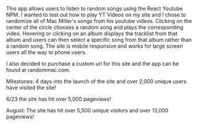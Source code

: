 This app allows users to listen to random songs using the React Youtube NPM. I wanted to test out how to play YT Videos on my site and I chose to randomize all of Mac Miller's songs from his youtube videos. Clicking on the center of the circle chooses a random song and plays the corresponding video. Hovering or clicking on an album displays the tracklist from that album and users can then select a specific song from that album rather than a random song. The site is mobile responsive and works for large screen users all the way to phone users.

I also decided to purchase a custom url for this site and the app can be found at randommac.com.

Milestones: 4 days into the launch of the site and over 2,000 unique users have visited the site!

6/23 the site has hit over 5,000 pageviews!

August: The site has hit over 5,500 unique visitors and over 13,000 pageviews!
